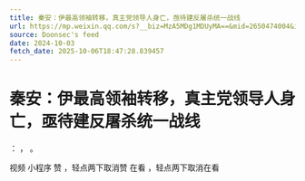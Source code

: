 ```yaml
---
title: 秦安：伊最高领袖转移，真主党领导人身亡，亟待建反屠杀统一战线
url: https://mp.weixin.qq.com/s?__biz=MzA5MDg1MDUyMA==&mid=2650474004&idx=2&sn=18e5cb7e6d3818729d52cdf92977db46
source: Doonsec's feed
date: 2024-10-03
fetch_date: 2025-10-06T18:47:28.839457
---
```


# 秦安：伊最高领袖转移，真主党领导人身亡，亟待建反屠杀统一战线

：
，
。

视频
小程序
赞
，轻点两下取消赞
在看
，轻点两下取消在看